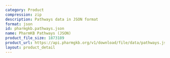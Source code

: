 ```yaml
---
category: Product
compression: zip
description: Pathways data in JSON format
format: json
id: pharmgkb.pathways.json
name: PharmKB Pathways (JSON)
product_file_size: 1873189
product_url: https://api.pharmgkb.org/v1/download/file/data/pathways.json.zip
layout: product_detail
---
```

